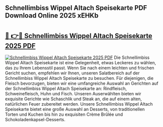 ## Schnellimbiss Wippel Altach Speisekarte PDF Download Online 2025 xEHKb

# <h2><a href="http://gceghv.nevu.top/?p=Schnellimbiss+Wippel+Altach+Speisekarte">🔗 👉🔴 Schnellimbiss Wippel Altach Speisekarte 2025 PDF</a></h2>

[![Schnellimbiss Wippel Altach Speisekarte 2025 PDF](https://i.imgur.com/dBaPXMq.png)](http://gceghv.nevu.top/?p=Schnellimbiss+Wippel+Altach+Speisekarte)
Die Schnellimbiss Wippel Altach Speisekarte ist eine Gelegenheit, etwas Leckeres zu wählen, das zu Ihrem Lebensstil passt. Wenn Sie nach einem leichten und frischen Gericht suchen, empfehlen wir Ihnen, unseren Salatbereich auf der Schnellimbiss Wippel Altach Speisekarte zu besuchen. Für diejenigen, die Fleisch bevorzugen, bieten wir eine umfangreiche Auswahl an Gerichten auf der Schnellimbiss Wippel Altach Speisekarte an: Rindfleisch, Schweinefleisch, Huhn und Fisch. Unseren Auserwählten bieten wir exquisite Gerichte wie Schaschlik und Steak an, die auf einem alten, natürlichen Feuer zubereitet werden. Unsere Schnellimbiss Wippel Altach Speisekarte bietet eine große Auswahl an Desserts, von traditionellen Torten und Kuchen bis hin zu exquisiten Crème Brûlée und Schokoladenkapsel-Desserts.
